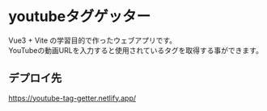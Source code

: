 # youtubeタグゲッター

Vue3 + Vite の学習目的で作ったウェブアプリです。  
YouTubeの動画URLを入力すると使用されているタグを取得する事ができます。

## デプロイ先

https://youtube-tag-getter.netlify.app/
